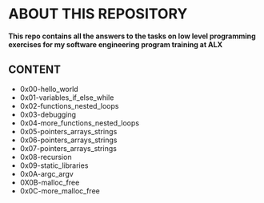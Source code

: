 # ABOUT THIS REPOSITORY
**This repo contains all the answers to the tasks on low level programming exercises for my software engineering program training at ALX**


## CONTENT
* 0x00-hello_world
* 0x01-variables_if_else_while
* 0x02-functions_nested_loops
* 0x03-debugging
* 0x04-more_functions_nested_loops
* 0x05-pointers_arrays_strings
* 0x06-pointers_arrays_strings
* 0x07-pointers_arrays_strings
* 0x08-recursion
* 0x09-static_libraries
* 0x0A-argc_argv
* 0X0B-malloc_free
* 0x0C-more_malloc_free
